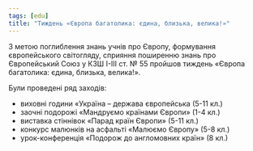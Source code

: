 ```yaml
---
tags: [edu]
title: "Тиждень «Європа багатолика: єдина, близька, велика!»"
---
```


З метою поглиблення знань учнів про Європу, формування європейського світогляду, сприяння поширенню знань про Європейський Союз у КЗШ І-ІІІ ст. № 55 пройшов тиждень «Європа багатолика: єдина, близька, велика!».

Були проведені ряд заходів:

- виховні години «Україна – держава європейська (5-11 кл.)
- заочні подорожі «Мандруємо країнами Європи» (1-4 кл.)
- виставка стіннівок «Парад країн Європи» (5-11 кл.)
- конкурс малюнків на асфальті «Малюємо Європу» (5-8 кл.)
- урок-конференція «Подорож до англомовних країн» (8 кл.)

<slideshow id="72157681281647542"></slideshow>
